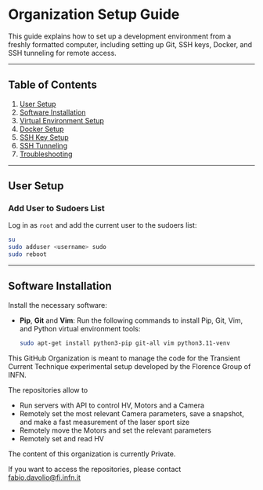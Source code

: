 # Organization Setup Guide
This guide explains how to set up a development environment from a freshly formatted computer, including setting up Git, SSH keys, Docker, and SSH tunneling for remote access.

---

## Table of Contents
1. [User Setup](#user-setup)
2. [Software Installation](#software-installation)
3. [Virtual Environment Setup](#virtual-environment-setup)
4. [Docker Setup](#docker-setup)
5. [SSH Key Setup](#ssh-key-setup)
6. [SSH Tunneling](#ssh-tunneling)
7. [Troubleshooting](#troubleshooting)

---

## User Setup

### Add User to Sudoers List

Log in as `root` and add the current user to the sudoers list:
```bash
su
sudo adduser <username> sudo
sudo reboot
```

---

## Software Installation
Install the necessary software:
- **Pip**, **Git** and **Vim**:
  Run the following commands to install Pip, Git, Vim, and Python virtual environment tools:
  ```bash
  sudo apt-get install python3-pip git-all vim python3.11-venv
  ```
  

This GitHub Organization is meant to manage the code for the Transient Current Technique experimental setup developed by the Florence Group of INFN.

The repositories allow to
* Run servers with API to control HV, Motors and a Camera
* Remotely set the most relevant Camera parameters, save a snapshot, and make a fast measurement of the laser sport size
* Remotely move the Motors and set the relevant parameters
* Remotely set and read HV

The content of this organization is currently Private. 

If you want to access the repositories, please contact fabio.davolio@fi.infn.it
